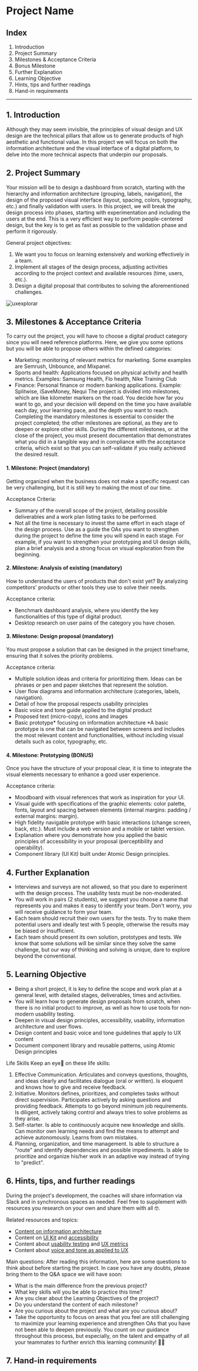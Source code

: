 # Project Name

## Index
1. Introduction
2. Project Summary
3. Milestones & Acceptance Criteria
4. Bonus Milestone
5. Further Explanation
6. Learning Objective
7. Hints, tips and further readings
8. Hand-in requirements

----------

## 1. Introduction
Although they may seem invisible, the principles of visual design and UX design are the technical pillars that allow us to generate products of high aesthetic and functional value. In this project we will focus on both the information architecture and the visual interface of a digital platform, to delve into the more technical aspects that underpin our proposals.

## 2. Project Summary
Your mission will be to design a dashboard from scratch, starting with the hierarchy and information architecture (grouping, labels, navigation), the design of the proposed visual interface (layout, spacing, colors, typography, etc.) and finally validation with users.
In this project, we will break the design process into phases, starting with experimentation and including the users at the end. This is a very efficient way to perform people-centered design, but the key is to get as fast as possible to the validation phase and perform it rigorously.


General project objectives:
1. We want you to focus on learning extensively and working effectively in a team.
2. Implement all stages of the design process, adjusting activities according to the project context and available resources (time, users, etc.).
3. Design a digital proposal that contributes to solving the aforementioned challenges.

![uxexplorar](https://github.com/ReDI-School/ux_ui_bootcamp/assets/51905839/a1b913c2-654b-4d2b-a818-0828fe3af222)


## 3. Milestones & Acceptance Criteria
To carry out the project, you will have to choose a digital product category since you will need reference platforms. Here, we give you some options but you will be able to propose others within the defined categories:
- Marketing: monitoring of relevant metrics for marketing. Some examples are Semrush, Unbounce, and Mixpanel.
- Sports and health: Applications focused on physical activity and health metrics. Examples: Samsung Health, Flo health, Nike Training Club
- Finance: Personal finance or modern banking applications. Example: Splitwise, iSaveMoney, Nequi
The project is divided into milestones, which are like kilometer markers on the road. You decide how far you want to go, and your decision will depend on the time you have available each day, your learning pace, and the depth you want to reach.
Completing the mandatory milestones is essential to consider the project completed; the other milestones are optional, as they are to deepen or explore other skills.
During the different milestones, or at the close of the project, you must present documentation that demonstrates what you did in a tangible way and in compliance with the acceptance criteria, which exist so that you can self-validate if you really achieved the desired result.

#### 1. Milestone: Project (mandatory)
Getting organized when the business does not make a specific request can be very challenging, but it is still key to making the most of our time.

Acceptance Criteria:
- Summary of the overall scope of the project, detailing possible deliverables and a work plan listing tasks to be performed.
- Not all the time is necessary to invest the same effort in each stage of the design process. Use as a guide the OAs you want to strengthen during the project to define the time you will spend in each stage. For example, if you want to strengthen your prototyping and UI design skills, plan a brief analysis and a strong focus on visual exploration from the beginning.

#### 2. Milestone: Analysis of existing (mandatory)
How to understand the users of products that don't exist yet? By analyzing competitors' products or other tools they use to solve their needs.

Acceptance criteria:
- Benchmark dashboard analysis, where you identify the key functionalities of this type of digital product.
- Desktop research on user pains of the category you have chosen.
  
#### 3. Milestone: Design proposal (mandatory)
You must propose a solution that can be designed in the project timeframe, ensuring that it solves the priority problems.

Acceptance criteria:
- Multiple solution ideas and criteria for prioritizing them. Ideas can be phrases or pen and paper sketches that represent the solution.
- User flow diagrams and information architecture (categories, labels, navigation).
- Detail of how the proposal respects usability principles
- Basic voice and tone guide applied to the digital product
- Proposed text (micro-copy), icons and images
- Basic prototype* focusing on information architecture
*A basic prototype is one that can be navigated between screens and includes the most relevant content and functionalities, without including visual details such as color, typography, etc.
  
#### 4. Milestone: Prototyping (BONUS)
Once you have the structure of your proposal clear, it is time to integrate the visual elements necessary to enhance a good user experience.

Acceptance criteria:
- Moodboard with visual references that work as inspiration for your UI.
- Visual guide with specifications of the graphic elements: color palette, fonts, layout and spacing between elements (internal margins: padding / external margins: margin).
- High fidelity navigable prototype with basic interactions (change screen, back, etc.). Must include a web version and a mobile or tablet version.
- Explanation where you demonstrate how you applied the basic principles of accessibility in your proposal (perceptibility and operability).
- Component library (UI Kit) built under Atomic Design principles.
  
## 4. Further Explanation
- Interviews and surveys are not allowed, so that you dare to experiment with the design process. The usability tests must be non-moderated.
- You will work in pairs (2 students), we suggest you choose a name that represents you and makes it easy to identify your team. Don't worry, you will receive guidance to form your team.
- Each team should recruit their own users for the tests. Try to make them potential users and ideally test with 5 people, otherwise the results may be biased or insufficient.
- Each team should present its own solution, prototypes and tests. We know that some solutions will be similar since they solve the same challenge, but our way of thinking and solving is unique, dare to explore beyond the conventional.

## 5. Learning Objective
- Being a short project, it is key to define the scope and work plan at a general level, with detailed stages, deliverables, times and activities.
- You will learn how to generate design proposals from scratch, when there is no initial product to improve, as well as how to use tools for non-modern usability testing.
- Deepen in visual design principles, accessibility, usability, information architecture and user flows.
- Design content and basic voice and tone guidelines that apply to UX content
- Document component library and reusable patterns, using Atomic Design principles 

Life Skills
Keep an eye👀 on these life skills:
1. Effective Communication. Articulates and conveys questions, thoughts, and ideas clearly and facilitates dialogue (oral or written). Is eloquent and knows how to give and receive feedback.
2. Initiative. Monitors defines, prioritizes, and completes tasks without direct supervision. Participates actively by asking questions and providing feedback. Attempts to go beyond minimum job requirements. Is diligent, actively taking control and always tries to solve problems as they arise.
3. Self-starter. Is able to continuously acquire new knowledge and skills. Can monitor own learning needs and find the means to attempt and achieve autonomously. Learns from own mistakes.
4. Planning, organization, and time management. Is able to structure a "route" and identify dependencies and possible impediments. Is able to prioritize and organize his/her work in an adaptive way instead of trying to "predict".

## 6. Hints, tips, and further readings
During the project's development, the coaches will share information via Slack and in synchronous spaces as needed. Feel free to supplement with resources you research on your own and share them with all 🤓.

Related resources and topics:
- [Content on information architecture](https://coda.io/d/Bootcamp-UX-Contenido_dqkqk2rV9Z2/Arquitectura-de-la-informacion_suNmQ#_luq24)
- Content on [UI Kit](https://coda.io/d/Bootcamp-UX-Contenido_dqkqk2rV9Z2/UI-kit-y-sistema-de-diseno_suIXG#_luzb-) and [accessibility](https://coda.io/d/Bootcamp-UX-Contenido_dqkqk2rV9Z2/Accesibilidad_suKsx#_luenB)
- Content about [usability testing](https://coda.io/d/Bootcamp-UX-Contenido_dqkqk2rV9Z2/Testeos-con-usuarios_suLAI#_lu1kF) and [UX metrics](https://coda.io/d/Bootcamp-UX-Contenido_dqkqk2rV9Z2/Metricas-de-UX_suhXY#_lu8O8)
- Content about [voice and tone as applied to UX](https://coda.io/d/Bootcamp-UX-Contenido_dqkqk2rV9Z2/Ux-Writing-Ux-Content_sucf6#_lunFr)

Main questions:
After reading this information, here are some questions to think about before starting the project. In case you have any doubts, please bring them to the Q&A space we will have soon:
- What is the main difference from the previous project?
- What key skills will you be able to practice this time?
- Are you clear about the Learning Objectives of the project?
- Do you understand the content of each milestone?
- Are you curious about the project and what are you curious about?
- Take the opportunity to focus on areas that you feel are still challenging to maximize your learning experience and strengthen OAs that you have not been able to deepen previously. You count on our guidance throughout this process, but especially, on the talent and empathy of all your teammates to further enrich this learning community! 🙌💛

## 7. Hand-in requirements
